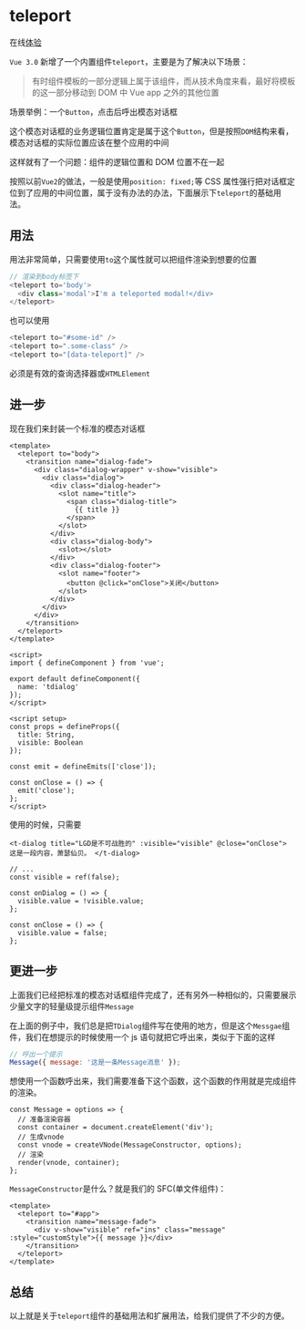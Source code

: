 # teleport

在线[体验](https://teleport-demo.vercel.app/)

`Vue 3.0` 新增了一个内置组件`teleport`，主要是为了解决以下场景：

> 有时组件模板的一部分逻辑上属于该组件，而从技术角度来看，最好将模板的这一部分移动到 DOM 中 Vue app 之外的其他位置

场景举例：一个`Button`，点击后呼出模态对话框

这个模态对话框的业务逻辑位置肯定是属于这个`Button`，但是按照`DOM`结构来看，模态对话框的实际位置应该在整个应用的中间

这样就有了一个问题：组件的逻辑位置和 DOM 位置不在一起

按照以前`Vue2`的做法，一般是使用`position: fixed;`等 CSS 属性强行把对话框定位到了应用的中间位置，属于没有办法的办法，下面展示下`teleport`的基础用法。

## 用法

用法非常简单，只需要使用`to`这个属性就可以把组件渲染到想要的位置

```js
// 渲染到body标签下
<teleport to='body'>
  <div class='modal'>I'm a teleported modal!</div>
</teleport>
```

也可以使用

```js
<teleport to="#some-id" />
<teleport to=".some-class" />
<teleport to="[data-teleport]" />
```

必须是有效的查询选择器或`HTMLElement`

## 进一步

现在我们来封装一个标准的模态对话框

```
<template>
  <teleport to="body">
    <transition name="dialog-fade">
      <div class="dialog-wrapper" v-show="visible">
        <div class="dialog">
          <div class="dialog-header">
            <slot name="title">
              <span class="dialog-title">
                {{ title }}
              </span>
            </slot>
          </div>
          <div class="dialog-body">
            <slot></slot>
          </div>
          <div class="dialog-footer">
            <slot name="footer">
              <button @click="onClose">关闭</button>
            </slot>
          </div>
        </div>
      </div>
    </transition>
  </teleport>
</template>

<script>
import { defineComponent } from 'vue';

export default defineComponent({
  name: 'tdialog'
});
</script>

<script setup>
const props = defineProps({
  title: String,
  visible: Boolean
});

const emit = defineEmits(['close']);

const onClose = () => {
  emit('close');
};
</script>
```

使用的时候，只需要

```
<t-dialog title="LGD是不可战胜的" :visible="visible" @close="onClose"> 这是一段内容，萧瑟仙贝。 </t-dialog>

// ...
const visible = ref(false);

const onDialog = () => {
  visible.value = !visible.value;
};

const onClose = () => {
  visible.value = false;
};
```

## 更进一步

上面我们已经把标准的模态对话框组件完成了，还有另外一种相似的，只需要展示少量文字的轻量级提示组件`Message`

在上面的例子中，我们总是把`TDialog`组件写在使用的地方，但是这个`Messgae`组件，我们在想提示的时候使用一个 js 语句就把它呼出来，类似于下面的这样

```js
// 呼出一个提示
Message({ message: '这是一条Message消息' });
```

想使用一个函数呼出来，我们需要准备下这个函数，这个函数的作用就是完成组件的渲染。

```
const Message = options => {
  // 准备渲染容器
  const container = document.createElement('div');
  // 生成vnode
  const vnode = createVNode(MessageConstructor, options);
  // 渲染
  render(vnode, container);
};
```

`MessageConstructor`是什么？就是我们的 SFC(单文件组件)：

```vue
<template>
  <teleport to="#app">
    <transition name="message-fade">
      <div v-show="visible" ref="ins" class="message" :style="customStyle">{{ message }}</div>
    </transition>
  </teleport>
</template>
```

## 总结

以上就是关于`teleport`组件的基础用法和扩展用法，给我们提供了不少的方便。
